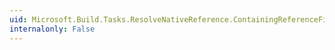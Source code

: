 ```yaml
---
uid: Microsoft.Build.Tasks.ResolveNativeReference.ContainingReferenceFiles
internalonly: False
---
```

